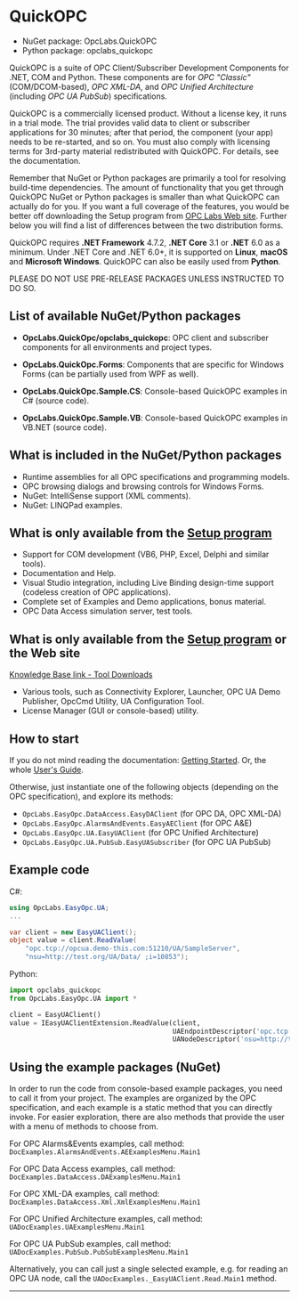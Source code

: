QuickOPC
========
- NuGet package: OpcLabs.QuickOPC
- Python package: opclabs_quickopc

QuickOPC is a suite of OPC Client/Subscriber Development Components for .NET,
COM and Python. These components are for *OPC "Classic"* (COM/DCOM-based), 
*OPC XML-DA*, and *OPC Unified Architecture* (including *OPC UA PubSub*) 
specifications.

QuickOPC is a commercially licensed product. Without a license key, it runs 
in a trial mode. The trial provides valid data to client or subscriber 
applications for 30 minutes; after that period, the component (your app) needs 
to be re-started, and so on. You must also comply with licensing terms for 
3rd-party material redistributed with QuickOPC. For details, see the 
documentation.

Remember that NuGet or Python packages are primarily a tool for resolving build-time 
dependencies. The amount of functionality that you get through QuickOPC NuGet 
or Python packages is smaller than what QuickOPC can actually do for you. If you want a 
full coverage of the features, you would be better off downloading the Setup 
program from [OPC Labs Web site](https://www.opclabs.com). Further below you 
will find a list of differences between the two distribution forms.

QuickOPC requires **.NET Framework** 4.7.2, **.NET Core** 3.1 or **.NET** 6.0
as a minimum. Under .NET Core and .NET 6.0+, it is supported on **Linux**, 
**macOS** and **Microsoft Windows**. QuickOPC can also be easily used from **Python**.

PLEASE DO NOT USE PRE-RELEASE PACKAGES UNLESS INSTRUCTED TO DO SO.

List of available NuGet/Python packages
---------------------------------------
- **OpcLabs.QuickOpc/opclabs_quickopc**: OPC client and subscriber components for all 
environments and project types.
- **OpcLabs.QuickOpc.Forms**: Components that are specific for Windows Forms (can 
be partially used from WPF as well).

- **OpcLabs.QuickOpc.Sample.CS**: Console-based QuickOPC examples in C# (source 
code).
- **OpcLabs.QuickOpc.Sample.VB**: Console-based QuickOPC examples in VB.NET 
(source code).
  
What is included in the NuGet/Python packages
---------------------------------------------
- Runtime assemblies for all OPC specifications and programming models.
- OPC browsing dialogs and browsing controls for Windows Forms.
- NuGet: IntelliSense support (XML comments).
- NuGet: LINQPad examples.

What is only available from the [Setup program](https://www.opclabs.com/products/quickopc/downloads)
---------------------------------------------
- Support for COM development (VB6, PHP, Excel, Delphi and similar tools).
- Documentation and Help.
- Visual Studio integration, including Live Binding design-time support (codeless creation of OPC applications).
- Complete set of Examples and Demo applications, bonus material.
- OPC Data Access simulation server, test tools.

What is only available from the [Setup program](https://www.opclabs.com/products/quickopc/downloads) or the Web site
-------------------------------------------------------------
[Knowledge Base link - Tool Downloads](https://kb.opclabs.com/Tool_Downloads)
- Various tools, such as Connectivity Explorer, Launcher, OPC UA Demo Publisher, OpcCmd Utility, UA Configuration Tool.
- License Manager (GUI or console-based) utility.

How to start
------------
If you do not mind reading the documentation: [Getting Started](
http://opclabs.doc-that.com/files/onlinedocs/QuickOpc/Latest/User%27s%20Guide%20and%20Reference-QuickOPC/webframe.html#Getting%20Started.html).
Or, the whole [User's Guide](https://www.opclabs.com/resources/documentation).

Otherwise, just instantiate one of the following objects (depending on the 
OPC specification), and explore its methods:

- `OpcLabs.EasyOpc.DataAccess.EasyDAClient` (for OPC DA, OPC XML-DA)
- `OpcLabs.EasyOpc.AlarmsAndEvents.EasyAEClient` (for OPC A&E)
- `OpcLabs.EasyOpc.UA.EasyUAClient` (for OPC Unified Architecture)
- `OpcLabs.EasyOpc.UA.PubSub.EasyUASubscriber` (for OPC UA PubSub)

Example code
------------
C#:
```csharp
using OpcLabs.EasyOpc.UA;
...

var client = new EasyUAClient();
object value = client.ReadValue(
    "opc.tcp://opcua.demo-this.com:51210/UA/SampleServer",
    "nsu=http://test.org/UA/Data/ ;i=10853");
```

Python:
```python
import opclabs_quickopc
from OpcLabs.EasyOpc.UA import *

client = EasyUAClient()
value = IEasyUAClientExtension.ReadValue(client,
                                         UAEndpointDescriptor('opc.tcp://opcua.demo-this.com:51210/UA/SampleServer'),
                                         UANodeDescriptor('nsu=http://test.org/UA/Data/ ;i=10853'))
```

Using the example packages (NuGet)
----------------------------------
In order to run the code from console-based example packages, you need to 
call it from your project. The examples are organized by the OPC 
specification, and each example is a static method that you can directly 
invoke. For easier exploration, there are also methods that provide the user 
with a menu of methods to choose from.

For OPC Alarms&Events examples, call method:            `DocExamples.AlarmsAndEvents.AEExamplesMenu.Main1`

For OPC Data Access examples, call method:              `DocExamples.DataAccess.DAExamplesMenu.Main1`

For OPC XML-DA examples, call method:                   `DocExamples.DataAccess.Xml.XmlExamplesMenu.Main1`

For OPC Unified Architecture examples, call method:     `UADocExamples.UAExamplesMenu.Main1`

For OPC UA PubSub examples, call method:                `UADocExamples.PubSub.PubSubExamplesMenu.Main1`

Alternatively, you can call just a single selected example, e.g. for reading 
an OPC UA node, call the `UADocExamples._EasyUAClient.Read.Main1` method.

***
